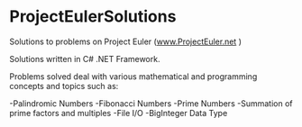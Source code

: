 # ProjectEulerSolutions
Solutions to problems on Project Euler  (www.ProjectEuler.net )


Solutions written in C# .NET Framework.

Problems solved deal with various mathematical and programming concepts and topics such as:

-Palindromic Numbers
-Fibonacci Numbers
-Prime Numbers
-Summation of prime factors and multiples
-File I/O
-BigInteger Data Type
